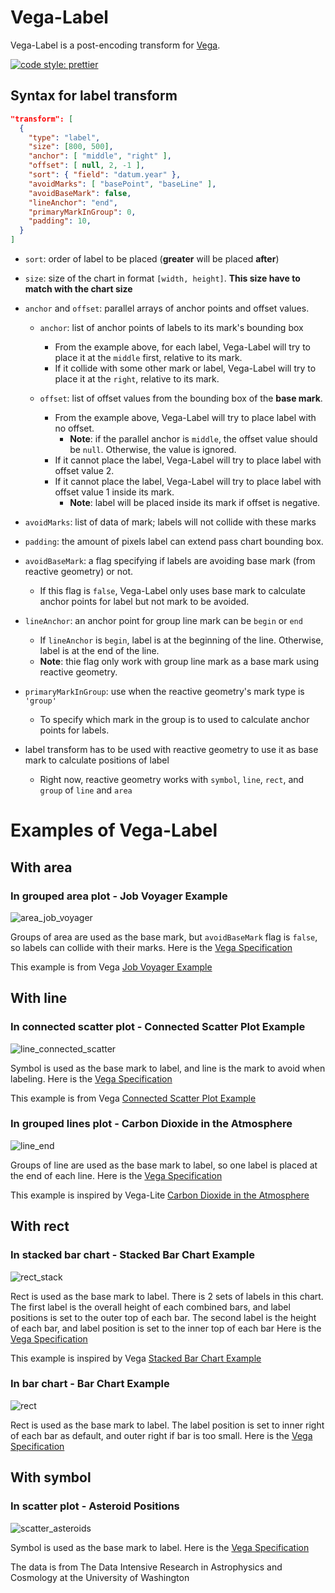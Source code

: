 # Vega-Label

Vega-Label is a post-encoding transform for [Vega](https://github.com/vega/vega).

[![code style: prettier](https://img.shields.io/badge/code_style-prettier-ff69b4.svg?style=popout)](https://github.com/prettier/prettier)

## Syntax for label transform

```json
"transform": [
  {
    "type": "label",
    "size": [800, 500],
    "anchor": [ "middle", "right" ],
    "offset": [ null, 2, -1 ],
    "sort": { "field": "datum.year" },
    "avoidMarks": [ "basePoint", "baseLine" ],
    "avoidBaseMark": false,
    "lineAnchor": "end",
    "primaryMarkInGroup": 0,
    "padding": 10,
  }
]
```

- `sort`: order of label to be placed (**greater** will be placed **after**)

- `size`: size of the chart in format `[width, height]`. **This size have to match with the chart size**

- `anchor` and `offset`: parallel arrays of anchor points and offset values.
  - `anchor`: list of anchor points of labels to its mark's bounding box
    - From the example above, for each label, Vega-Label will try to place it at the `middle` first, relative to its mark.
    - If it collide with some other mark or label, Vega-Label will try to place it at the `right`, relative to its mark.

  - `offset`: list of offset values from the bounding box of the **base mark**.
    - From the example above, Vega-Label will try to place label with no offset.
      - **Note**: if the parallel anchor is `middle`, the offset value should be `null`. Otherwise, the value is ignored.
    - If it cannot place the label, Vega-Label will try to place label with offset value 2.
    - If it cannot place the label, Vega-Label will try to place label with offset value 1 inside its mark.
      - **Note**: label will be placed inside its mark if offset is negative.

- `avoidMarks`: list of data of mark; labels will not collide with these marks

- `padding`: the amount of pixels label can extend pass chart bounding box.

- `avoidBaseMark`: a flag specifying if labels are avoiding base mark (from reactive geometry) or not.
  - If this flag is `false`, Vega-Label only uses base mark to calculate anchor points for label but not mark to be avoided.

- `lineAnchor`: an anchor point for group line mark can be `begin` or `end`
  - If `lineAnchor` is `begin`, label is at the beginning of the line. Otherwise, label is at the end of the line.
  - **Note**: thie flag only work with group line mark as a base mark using reactive geometry.

- `primaryMarkInGroup`: use when the reactive geometry's mark type is `'group'`
  - To specify which mark in the group is to used to calculate anchor points for labels.

- label transform has to be used with reactive geometry to use it as base mark to calculate positions of label
  - Right now, reactive geometry works with `symbol`, `line`, `rect`, and `group` of `line` and `area`

# Examples of Vega-Label

## With area

### In grouped area plot - Job Voyager Example

![area_job_voyager](pics/label_area_job_voyager.png)

Groups of area are used as the base mark, but `avoidBaseMark` flag is `false`, so labels can collide with their marks.
Here is the [Vega Specification](./spec/label_area_job_voyager.vg.json)

This example is from Vega [Job Voyager Example](https://vega.github.io/vega/examples/job-voyager/)

## With line

### In connected scatter plot - Connected Scatter Plot Example

![line_connected_scatter](pics/label_line_connected_scatter.png)

Symbol is used as the base mark to label, and line is the mark to avoid when labeling.
Here is the [Vega Specification](./spec/label_line_connected_scatter.vg.json)

This example is from Vega [Connected Scatter Plot Example](https://vega.github.io/vega/examples/connected-scatter-plot/)

### In grouped lines plot - Carbon Dioxide in the Atmosphere

![line_end](pics/label_line_end.png)

Groups of line are used as the base mark to label, so one label is placed at the end of each line.
Here is the [Vega Specification](./spec/label_line_end.vg.json)

This example is inspired by Vega-Lite [Carbon Dioxide in the Atmosphere](https://vega.github.io/vega-lite/examples/layer_line_co2_concentration.html)

## With rect

### In stacked bar chart - Stacked Bar Chart Example

![rect_stack](pics/label_rect_stack.png)

Rect is used as the base mark to label. There is 2 sets of labels in this chart.
The first label is the overall height of each combined bars, and label positions is set to the outer top of each bar.
The second label is the height of each bar, and label position is set to the inner top of each bar
Here is the [Vega Specification](./spec/label_rect_stack.vg.json)

This example is inspired by Vega [Stacked Bar Chart Example](https://vega.github.io/vega/examples/stacked-bar-chart/)

### In bar chart - Bar Chart Example

![rect](pics/label_rect.png)

Rect is used as the base mark to label. The label position is set to inner right of each bar as default, and outer right if bar is too small.
Here is the [Vega Specification](./spec/label_rect.vg.json)

## With symbol

### In scatter plot - Asteroid Positions

![scatter_asteroids](pics/label_scatter_asteroids.png)

Symbol is used as the base mark to label.
Here is the [Vega Specification](./spec/label_scatter_asteroids.vg.json)

The data is from The Data Intensive Research in Astrophysics and Cosmology at the University of Washington
